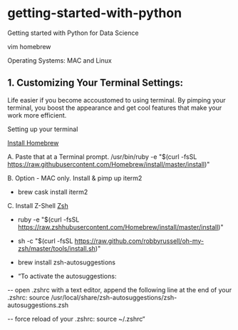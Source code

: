 # getting-started-with-python
Getting started with Python for Data Science

vim
homebrew

Operating Systems: MAC and Linux 

## 1. Customizing Your Terminal Settings:

Life easier if you become accoustomed to using terminal. By pimping your terminal, you boost the appearance and  get cool features that make your work more efficient.

Setting up your terminal

[Install Homebrew](https://brew.sh)

A. Paste that at a Terminal prompt.
/usr/bin/ruby -e "$(curl -fsSL https://raw.githubusercontent.com/Homebrew/install/master/install)"


B. Option - MAC only. Install & pimp up iterm2

* brew cask install iterm2


C. Install Z-Shell [Zsh](https://gist.github.com/derhuerst/12a1558a4b408b3b2b6e)


* ruby -e "$(curl -fsSL https://raw.zshhubusercontent.com/Homebrew/install/master/install)"


* sh -c "$(curl -fsSL https://raw.github.com/robbyrussell/oh-my-zsh/master/tools/install.sh)"


* brew install zsh-autosuggestions


* “To activate the autosuggestions:


-- open .zshrc with a text editor, append the following line at the end of your .zshrc: source /usr/local/share/zsh-autosuggestions/zsh-autosuggestions.zsh


-- force reload of your .zshrc:  source ~/.zshrc“



